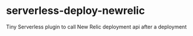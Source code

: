 # serverless-deploy-newrelic
Tiny Serverless plugin to call New Relic deployment api after a deployment
